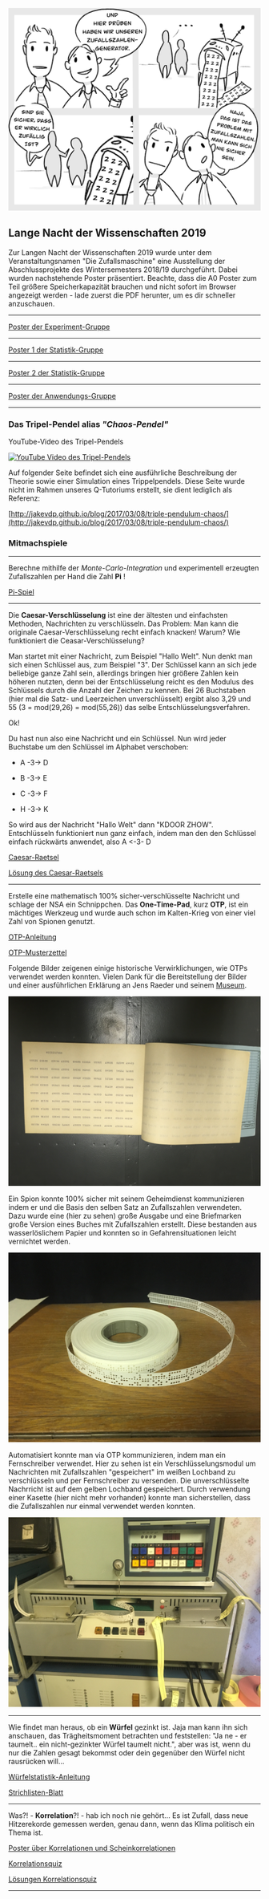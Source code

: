 
![Unbenanntes Werk](./../Unbenanntes_Werk.jpg)


## Lange Nacht der Wissenschaften 2019

Zur Langen Nacht der Wissenschaften 2019 wurde unter dem
Veranstaltungsnamen "Die Zufallsmaschine" eine Ausstellung der
Abschlussprojekte des Wintersemesters 2018/19 durchgeführt. Dabei wurden
nachstehende Poster präsentiert. Beachte, dass die A0 Poster zum Teil größere Speicherkapazität brauchen und nicht sofort im Browser angezeigt werden - lade zuerst die PDF herunter, um es dir schneller anzuschauen.

---

[Poster der Experiment-Gruppe](Poster_Experiment.pdf)

---

[Poster 1 der Statistik-Gruppe](poster_statistik_1.pdf)

---

[Poster 2 der Statistik-Gruppe](poster_statistik_2.pdf)

---

[Poster der Anwendungs-Gruppe](Poster_Anwendung.pdf)

---

### Das Tripel-Pendel alias *"Chaos-Pendel"*

YouTube-Video des Tripel-Pendels

[![YouTube Video des Tripel-Pendels](http://img.youtube.com/vi/6KxWe_F-Zdk/1.jpg)](http://www.youtube.com/watch?v=6KxWe_F-Zdk "Tripel-Pendel")

Auf folgender Seite befindet sich eine ausführliche Beschreibung der Theorie sowie einer Simulation eines Trippelpendels. Diese Seite wurde nicht im Rahmen unseres Q-Tutoriums erstellt, sie dient lediglich als Referenz:

[http://jakevdp.github.io/blog/2017/03/08/triple-pendulum-chaos/](http://jakevdp.github.io/blog/2017/03/08/triple-pendulum-chaos/)

### Mitmachspiele

---

Berechne mithilfe der *Monte-Carlo-Integration* und experimentell
erzeugten Zufallszahlen per Hand die Zahl **Pi** !

[Pi-Spiel](spiele/Pi-spiel.pdf)

---

Die **Caesar-Verschlüsselung** ist eine der ältesten und einfachsten Methoden,
Nachrichten zu verschlüsseln. Das Problem: Man kann die originale
Caesar-Verschlüsselung recht einfach knacken! Warum? Wie funktioniert die 
Ceasar-Verschlüsselung? 

Man startet mit einer Nachricht, zum Beispiel "Hallo Welt". Nun denkt man sich 
einen Schlüssel aus, zum Beispiel "3". Der Schlüssel kann an sich jede beliebige 
ganze Zahl sein, allerdings bringen hier größere Zahlen kein höheren nutzten, denn
bei der Entschlüsselung reicht es den Modulus des Schlüssels durch die Anzahl der
Zeichen zu kennen. Bei 26 Buchstaben (hier mal die Satz- und Leerzeichen unverschlüsselt)
ergibt also 3,29 und 55  (3 = mod(29,26) = mod(55,26)) das selbe Entschlüsselungsverfahren.

Ok! 

Du hast nun also eine Nachricht und ein Schlüssel. Nun wird jeder Buchstabe um den Schlüssel
im Alphabet verschoben:

 -  A -3-> D
 
 -  B -3-> E
 
 -  C -3-> F
 
 -  H -3-> K
 
 So wird aus der Nachricht "Hallo Welt" dann  "KDOOR ZHOW".
 Entschlüsseln funktioniert nun ganz einfach, indem man den den Schlüssel einfach rückwärts anwendet, also A <-3- D

[Caesar-Raetsel](spiele/Caesar_Raetsel.pdf)

[Lösung des Caesar-Raetsels](spiele/Caesar_Loesung.pdf)

---

Erstelle eine mathematisch 100% sicher-verschlüsselte Nachricht und
schlage der NSA ein Schnippchen. Das **One-Time-Pad**, kurz **OTP**, ist
ein mächtiges Werkzeug und wurde auch schon im Kalten-Krieg von einer
viel Zahl von Spionen genutzt.

[OTP-Anleitung](spiele/OTP-Anleitung.pdf)

[OTP-Musterzettel](spiele/OTP_Hilfszettel.pdf)

Folgende Bilder zeigenen einige historische Verwirklichungen, wie OTPs verwendet werden konnten. Vielen Dank für die Bereitstellung der Bilder und einer ausführlichen Erklärung an Jens Raeder und seinem [Museum](http://www.nva-harnekop.de/).

![Historisches OTP](OTP_Spion.jpg)

Ein Spion konnte 100% sicher mit seinem Geheimdienst kommunizieren indem er und die Basis den selben Satz an Zufallszahlen verwendeten. Dazu wurde eine (hier zu sehen) große Ausgabe und eine Briefmarken große Version eines Buches mit Zufallszahlen erstellt. Diese bestanden aus wasserlöslichem Papier und konnten so in Gefahrensituationen leicht vernichtet werden.

![OPT als Lochband](OTP_Lochband.jpg)

Automatisiert konnte man via OTP kommunizieren, indem man ein Fernschreiber verwendet. Hier zu sehen ist ein Verschlüsselungsmodul um Nachrichten mit Zufallszahlen "gespeichert" im weißen Lochband zu verschlüsseln und per Fernschreiber zu versenden. Die unverschlüsselte Nachrricht ist auf dem gelben Lochband gespeichert. Durch verwendung einer Kasette (hier nicht mehr vorhanden) konnte man sicherstellen, dass die Zufallszahlen nur einmal verwendet werden konnten.

![OTP-Fernschreiber](OTP_Fernschreiber.jpg)

---

Wie findet man heraus, ob ein **Würfel** gezinkt ist. Jaja man kann ihn sich
anschauen, das Trägheitsmoment betrachten und feststellen: "Ja ne - er
taumelt.. ein nicht-gezinkter Würfel taumelt nicht.", aber was ist, wenn
du nur die Zahlen gesagt bekommst oder dein gegenüber den Würfel nicht
rausrücken will...

[Würfelstatistik-Anleitung](spiele/Wuerfelstatistik_Anleitung.pdf)

[Strichlisten-Blatt](spiele/Wuerfelstatistik_Hilfszettel.pdf)

---

Was?! - **Korrelation**?! - hab ich noch nie gehört... Es ist Zufall, dass
 neue Hitzerekorde gemessen werden, genau dann, wenn das Klima
politisch ein Thema ist.

[Poster über Korrelationen und
Scheinkorrelationen](Poster_Korrelation.pdf)

[Korrelationsquiz](spiele/Korrelationsquiz.pdf)

[Lösungen Korrelationsquiz](spiele/Lösungen_Korrelationsquiz.pdf)

---


